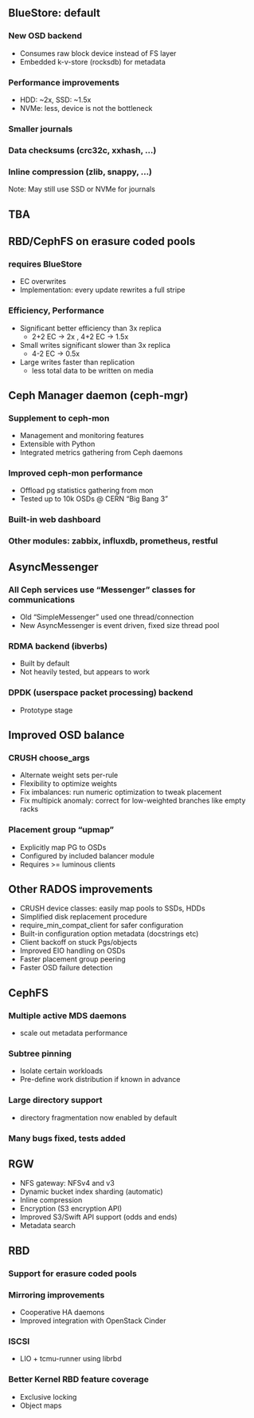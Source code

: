 <!-- .slide: data-state="section-break" id="section-break-1" data-menu-title="Ceph Luminous" data-background-image="images/ceph-luminous_full.jpg" data-background-size="cover" data-timing="10s" -->


<!-- .slide: data-state="normal" id="ceph-luminous-1" data-timing="20s" data-menu-title="BlueStore" -->
## BlueStore: default

### New OSD backend
* Consumes raw block device instead of FS layer
* Embedded k-v-store (rocksdb) for metadata

### Performance improvements
* HDD: ~2x, SSD: ~1.5x
* NVMe: less, device is not the bottleneck

### Smaller journals
### Data checksums (crc32c, xxhash, ...)
### Inline compression (zlib, snappy, ...)

Note: May still use SSD or NVMe for journals


<!-- .slide: data-state="normal" id="ceph-luminous-2" data-timing="20s" data-menu-title="BlueStore Performance" -->
## TBA


<!-- .slide: data-state="normal" id="ceph-luminous-3" data-timing="20s" data-menu-title="Erasure code" -->
## RBD/CephFS on erasure coded pools

### requires BlueStore
* EC overwrites
* Implementation: every update rewrites a full stripe

### Efficiency, Performance
* Significant better efficiency than 3x replica
  * 2+2 EC -> 2x , 4+2 EC -> 1.5x
* Small writes significant slower than 3x replica
  * 4-2 EC -> 0.5x
* Large writes faster than replication
  * less total data to be written on media


<!-- .slide: data-state="normal" id="ceph-luminous-4" data-timing="20s" data-menu-title="Ceph Manager (ceph-mgr)" -->
## Ceph Manager daemon (ceph-mgr)

### Supplement to ceph-mon
* Management and monitoring features
* Extensible with Python
* Integrated metrics gathering from Ceph daemons

### Improved ceph-mon performance
* Offload pg statistics gathering from mon
* Tested up to 10k OSDs @ CERN “Big Bang 3”

### Built-in web dashboard
### Other modules: zabbix, influxdb, prometheus, restful


<!-- .slide: data-state="normal" id="ceph-luminous-5" data-timing="20s" data-menu-title="AsyncMessenger" -->
## AsyncMessenger

### All Ceph services use “Messenger” classes for communications
* Old “SimpleMessenger” used one thread/connection
* New AsyncMessenger is event driven, fixed size thread pool

### RDMA backend (ibverbs)
* Built by default
* Not heavily tested, but appears to work

### DPDK (userspace packet processing) backend
* Prototype stage


<!-- .slide: data-state="normal" id="ceph-luminous-6" data-timing="20s" data-menu-title="OSD Balance" -->
## Improved OSD balance

### CRUSH choose_args
* Alternate weight sets per-rule
* Flexibility to optimize weights
* Fix imbalances: run numeric optimization to tweak placement
* Fix multipick anomaly: correct for low-weighted branches like empty racks

### Placement group “upmap”
* Explicitly map PG to OSDs
* Configured by included balancer module
* Requires >= luminous clients


<!-- .slide: data-state="normal" id="ceph-luminous-7" data-timing="20s" data-menu-title="RADOS improvements" -->
## Other RADOS improvements

* CRUSH device classes: easily map pools to SSDs, HDDs
* Simplified disk replacement procedure
* require_min_compat_client for safer configuration
* Built-in configuration option metadata (docstrings etc)
* Client backoff on stuck Pgs/objects
* Improved EIO handling on OSDs
* Faster placement group peering
* Faster OSD failure detection


<!-- .slide: data-state="normal" id="ceph-luminous-8" data-timing="20s" data-menu-title="CephFS" -->
## CephFS

### Multiple active MDS daemons
* scale out metadata performance

### Subtree pinning
* Isolate certain workloads
* Pre-define work distribution if known in advance

### Large directory support
* directory fragmentation now enabled by default

### Many bugs fixed, tests added


<!-- .slide: data-state="normal" id="ceph-luminous-9" data-timing="20s" data-menu-title="RGW" -->
## RGW

* NFS gateway: NFSv4 and v3
* Dynamic bucket index sharding (automatic)
* Inline compression
* Encryption (S3 encryption API)
* Improved S3/Swift API support (odds and ends)
* Metadata search


<!-- .slide: data-state="normal" id="ceph-luminous-10" data-timing="20s" data-menu-title="RBD" -->
## RBD

### Support for erasure coded pools

### Mirroring improvements
* Cooperative HA daemons
* Improved integration with OpenStack Cinder

### ISCSI
* LIO + tcmu-runner using librbd

### Better Kernel RBD feature coverage
* Exclusive locking
* Object maps
